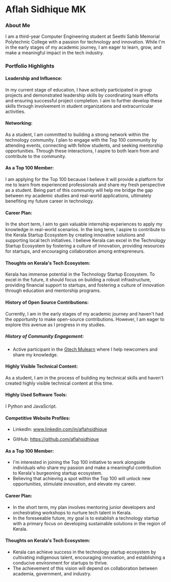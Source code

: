 
# Aflah Sidhique MK

### About Me

I am a third-year Computer Engineering student at Seethi Sahib Memorial Polytechnic College with a passion for technology and innovation. While I'm in the early stages of my academic journey, I am eager to learn, grow, and make a meaningful impact in the tech industry.

### Portfolio Highlights

#### Leadership and Influence:

In my current stage of education, I have actively participated in group projects and demonstrated leadership skills by coordinating team efforts and ensuring successful project completion. I aim to further develop these skills through involvement in student organizations and extracurricular activities.

#### Networking:

As a student, I am committed to building a strong network within the technology community. I plan to engage with the Top 100 community by attending events, connecting with fellow students, and seeking mentorship opportunities. Through these interactions, I aspire to both learn from and contribute to the community.

#### As a Top 100 Member:

I am applying for the Top 100 because I believe it will provide a platform for me to learn from experienced professionals and share my fresh perspective as a student. Being part of this community will help me bridge the gap between my academic studies and real-world applications, ultimately benefiting my future career in technology.

#### Career Plan:

In the short term, I aim to gain valuable internship experiences to apply my knowledge in real-world scenarios. In the long term, I aspire to contribute to the Kerala Startup Ecosystem by creating innovative solutions and supporting local tech initiatives. I believe Kerala can excel in the Technology Startup Ecosystem by fostering a culture of innovation, providing resources for startups, and encouraging collaboration among entrepreneurs.

#### Thoughts on Kerala's Tech Ecosystem:

Kerala has immense potential in the Technology Startup Ecosystem. To excel in the future, it should focus on building a robust infrastructure, providing financial support to startups, and fostering a culture of innovation through education and mentorship programs.

#### History of Open Source Contributions:

Currently, I am in the early stages of my academic journey and haven't had the opportunity to make open-source contributions. However, I am eager to explore this avenue as I progress in my studies.

##### History of Community Engagement:

- Active participant in the [Gtech Mulearn](https://discord.gg/tech-community) where I help newcomers and share my knowledge.

#### Highly Visible Technical Content:

As a student, I am in the process of building my technical skills and haven't created highly visible technical content at this time.

#### Highly Used Software Tools:

I Python and JavaScript.

#### Competitive Website Profiles:

- LinkedIn: www.linkedin.com/in/aflahsidhique

- GitHub: https://github.com/aflahsidhique


#### As a Top 100 Member:

- I'm interested in joining the Top 100 initiative to work alongside individuals who share my passion and make a meaningful contribution to Kerala's burgeoning startup ecosystem.
- Believing that achieving a spot within the Top 100 will unlock new opportunities, stimulate innovation, and elevate my career.

#### Career Plan:

- In the short term, my plan involves mentoring junior developers and orchestrating workshops to nurture tech talent in Kerala.
- In the foreseeable future, my goal is to establish a technology startup with a primary focus on developing sustainable solutions in the region of Kerala.


#### Thoughts on Kerala's Tech Ecosystem:

- Kerala can achieve success in the technology startup ecosystem by cultivating indigenous talent, encouraging innovation, and establishing a conducive environment for startups to thrive.
- The achievement of this vision will depend on collaboration between academia, government, and industry.
